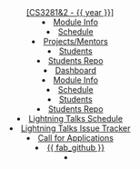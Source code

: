 <header sticky>
  <navbar type="{{ nav_type }}">
  <a slot="brand" href="{{baseUrl}}/index.html" title="Home" class="navbar-brand">[CS3281&2 - {{ year }}]</a>
  <dropdown header="CS3281" class="nav-link">
    <li><a href="{{baseUrl}}/admin/cs3281.html" class="dropdown-item">Module Info</a></li>
    <li><a href="{{baseUrl}}/schedule/index-cs3281.html" class="dropdown-item">Schedule</a></li>
    <li><a href="{{baseUrl}}/admin/mentors.html"class="dropdown-item">Projects/Mentors</a></li>
    <li><a href="{{ students_site }}/index.html" target="_blank"class="dropdown-item">Students</a></li>
    <li><a href="https://github.com/nus-cs3281/{{ year }}" target="_blank"class="dropdown-item">Students Repo</a></li>
    <li><a href="{{ dashboard_site }}/" target="_blank"class="dropdown-item">Dashboard</a></li>
  </dropdown>
  <dropdown header="CS3282" class="nav-link">
    <li><a href="{{baseUrl}}/admin/cs3282.html" class="dropdown-item">Module Info</a></li>
    <li><a href="{{baseUrl}}/schedule/index-cs3282.html" class="dropdown-item">Schedule</a></li>
    <li><a href="{{ students_site }}/cs3282-index.html" target="_blank"class="dropdown-item">Students</a></li>
    <li><a href="https://github.com/nus-cs3281/{{ year }}" target="_blank"class="dropdown-item">Students Repo</a></li>
    <li><a href="{{ students_site }}/students/talksSchedule.html" target="_blank"class="dropdown-item">Lightning Talks Schedule</a></li>
    <li><a href="https://github.com/nus-cs3281/{{ year }}/issues" target="_blank"class="dropdown-item">Lightning Talks Issue Tracker</a></li>
  </dropdown>
  <li><a href="{{baseUrl}}/admin/callForApplications.html"class="nav-link">Call for Applications</a></li>
  <li><a href="https://github.com/nus-cs3281/website" class="nav-link">{{ fab_github }}</a></li>
  <li slot="right" class="nav-link">
    <form class="navbar-form">
      <searchbar :data="searchData" placeholder="Search" :on-hit="searchCallback" menu-align-right ></searchbar>
    </form>
  </li>
  </navbar>
</header>
